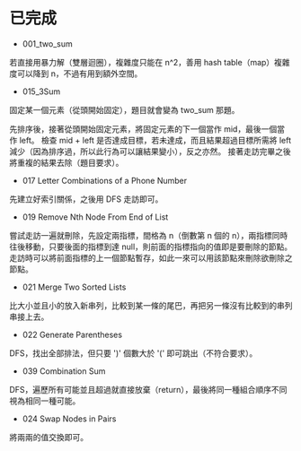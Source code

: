# 已完成

- 001_two_sum

若直接用暴力解（雙層迴圈），複雜度只能在 n^2，善用 hash table（map）複雜度可以降到 n，不過有用到額外空間。

- 015_3Sum

固定某一個元素（從頭開始固定），題目就會變為 two_sum 那題。

先排序後，接著從頭開始固定元素，將固定元素的下一個當作 mid，最後一個當作 left。
檢查 mid + left 是否達成目標，若未達成，而且結果超過目標所需將 left 減少（因為排序過，所以此行為可以讓結果變小），反之亦然。
接著走訪完畢之後將重複的結果去除（題目要求）。

- 017 Letter Combinations of a Phone Number

先建立好索引關係，之後用 DFS 走訪即可。

- 019 Remove Nth Node From End of List

嘗試走訪一遍就刪除，先設定兩指標，間格為 n（倒數第 n 個的 n），兩指標同時往後移動，只要後面的指標到達 null，則前面的指標指向的值即是要刪除的節點。
走訪時可以將前面指標的上一個節點暫存，如此一來可以用該節點來刪除欲刪除之節點。

- 021	Merge Two Sorted Lists

比大小並且小的放入新串列，比較到某一條的尾巴，再把另一條沒有比較到的串列串接上去。

- 022 Generate Parentheses

DFS，找出全部排法，但只要 ')' 個數大於 '(' 即可跳出（不符合要求）。

- 039 Combination Sum

DFS，遍歷所有可能並且超過就直接放棄（return），最後將同一種組合順序不同視為相同一種可能。

- 024 Swap Nodes in Pairs

將兩兩的值交換即可。
